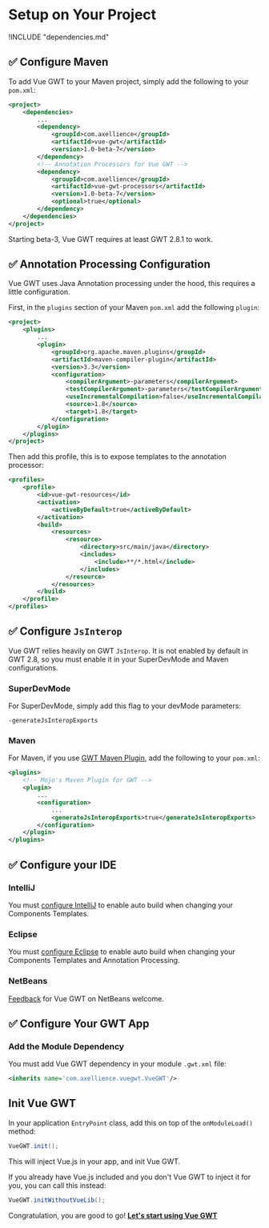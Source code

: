 # Setup on Your Project

!INCLUDE "dependencies.md"

## ✅ Configure Maven

To add Vue GWT to your Maven project, simply add the following to your `pom.xml`:

```xml
<project>
    <dependencies>
        ...
        <dependency>
            <groupId>com.axellience</groupId>
            <artifactId>vue-gwt</artifactId>
            <version>1.0-beta-7</version>
        </dependency>
        <!-- Annotation Processors for Vue GWT -->
        <dependency>
            <groupId>com.axellience</groupId>
            <artifactId>vue-gwt-processors</artifactId>
            <version>1.0-beta-7</version>
			<optional>true</optional>
        </dependency>
    </dependencies>
</project>
```

<p class="warning-panel">
Starting beta-3, Vue GWT requires at least GWT 2.8.1 to work.
<p>

## ✅ Annotation Processing Configuration

Vue GWT uses Java Annotation processing under the hood, this requires a little configuration.

First, in the `plugins` section of your Maven `pom.xml` add the following `plugin`:

```xml
<project>
    <plugins>
        ...
        <plugin>
            <groupId>org.apache.maven.plugins</groupId>
            <artifactId>maven-compiler-plugin</artifactId>
            <version>3.3</version>
            <configuration>
                <compilerArgument>-parameters</compilerArgument>
                <testCompilerArgument>-parameters</testCompilerArgument>
                <useIncrementalCompilation>false</useIncrementalCompilation>
                <source>1.8</source>
                <target>1.8</target>
            </configuration>
        </plugin>
    </plugins>
</project>
```

Then add this profile, this is to expose templates to the annotation processor:

```xml
<profiles>
    <profile>
        <id>vue-gwt-resources</id>
        <activation>
            <activeByDefault>true</activeByDefault>
        </activation>
        <build>
            <resources>
                <resource>
                    <directory>src/main/java</directory>
                    <includes>
                        <include>**/*.html</include>
                    </includes>
                </resource>
            </resources>
        </build>
    </profile>
</profiles>
```

## ✅ Configure `JsInterop`

Vue GWT relies heavily on GWT `JsInterop`.
It is not enabled by default in GWT 2.8, so you must enable it in your SuperDevMode and Maven configurations.

### SuperDevMode
For SuperDevMode, simply add this flag to your devMode parameters:

`-generateJsInteropExports`

### Maven
For Maven, if you use [GWT Maven Plugin](https://gwt-maven-plugin.github.io/gwt-maven-plugin/), add the following to your `pom.xml`:

```xml
<plugins>
    <!-- Mojo's Maven Plugin for GWT -->
    <plugin>
        ...
        <configuration>
            ...
            <generateJsInteropExports>true</generateJsInteropExports>
        </configuration>
    </plugin>
</plugins>
```

## ✅ Configure your IDE

### IntelliJ

You must [configure IntelliJ](ide-setup/intellij.md) to enable auto build when changing your Components Templates.

### Eclipse

You must [configure Eclipse](ide-setup/eclipse.md) to enable auto build when changing your Components Templates and Annotation Processing.

### NetBeans

[Feedback](https://gitter.im/Axellience/vue-gwt) for Vue GWT on NetBeans welcome.

## ✅ Configure Your GWT App

### Add the Module Dependency
You must add Vue GWT dependency in your module `.gwt.xml` file:

```xml
<inherits name='com.axellience.vuegwt.VueGWT'/>
```

## Init Vue GWT
In your application `EntryPoint` class, add this on top of the `onModuleLoad()` method:

```java
VueGWT.init();
```

This will inject Vue.js in your app, and init Vue GWT.

If you already have Vue.js included and you don't Vue GWT to inject it for you, you can call this instead:

```java
VueGWT.initWithoutVueLib();
```

Congratulation, you are good to go! **[Let's start using Vue GWT](introduction/README.md)**